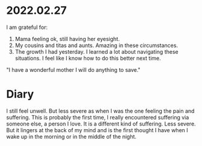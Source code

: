 # 2022.02.27

I am grateful for:

1. Mama feeling ok, still having her eyesight.
2. My cousins and titas and aunts. Amazing in these circumstances.
3. The growth I had yesterday. I learned a lot about navigating these situations. I feel like I know how to do this better next time.

"I have a wonderful mother I will do anything to save."

# Diary

I still feel unwell. But less severe as when I was the one feeling the pain and suffering. This is probably the first time, I really encountered suffering via someone else, a person I love. It is a different kind of suffering. Less severe. But it lingers at the back of my mind and is the first thought I have when I wake up in the morning or in the middle of the night.

